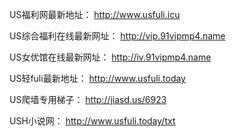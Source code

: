 US福利网最新地址：
http://www.usfuli.icu

US综合福利在线最新网址：
http://vip.91vipmp4.name

US女优馆在线最新网址：
http://iv.91vipmp4.name

US轻fuli最新地址：
http://www.usfuli.today

US爬墙专用梯子：
http://jiasd.us/6923

USH小说网：
http://www.usfuli.today/txt
